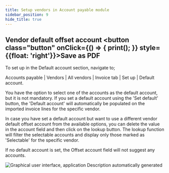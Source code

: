 ```yaml
---
title: Setup vendors in Account payable module
sidebar_position: 9
hide_title: true
---
```

## Vendor default offset account <button class="button" onClick={() => { print(); }} style={{float: 'right'}}>Save as PDF</button>

To set up in the Default account section, navigate to;
 
Accounts payable \| Vendors \| All vendors \| Invoice tab \| Set up \| Default account. 

You have the option to select one of the accounts as the default account, but it is not mandatory. 
If you set a default account using the 'Set default' button, the 'Default account' will automatically be populated on the imported invoice lines for the specific vendor.

In case you have set a default account but want to use a different vendor default offset account from the available options, you can delete the value in the account field and then click on the lookup button. 
The lookup function will filter the selectable accounts and display only those marked as 'Selectable' for the specific vendor.
 
If no default account is set, the Offset account field will not suggest any accounts. 

![Graphical user interface, application Description automatically generated](@site/static/img/media/image269.png)
